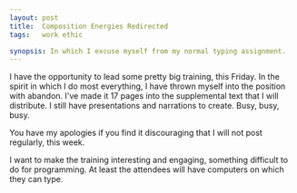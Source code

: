 ```yaml
---
layout: post
title:  Composition Energies Redirected
tags:   work ethic

synopsis: In which I excuse myself from my normal typing assignment.
---
```

I have the opportunity to lead some pretty big training, this Friday. In the
spirit in which I do most everything, I have thrown myself into the position
with abandon. I've made it 17 pages into the supplemental text that I will
distribute. I still have presentations and narrations to create. Busy, busy,
busy.

You have my apologies if you find it discouraging that I will not post
regularly, this week.

I want to make the training interesting and engaging, something difficult to
do for programming. At least the attendees will have computers on which they
can type.